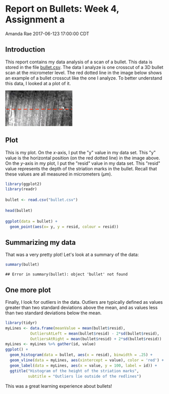Report on Bullets: Week 4, Assignment a
================
Amanda Rae
2017-06-123 17:00:00 CDT

Introduction
------------

This report contains my data analysis of a scan of a bullet. This data is stored in the file [bullet.csv](./bullet.csv). The data I analyze is one crosscut of a 3D bullet scan at the micrometer level. The red dotted line in the image below shows an example of a bullet crosscut like the one I analyze. To better understand this data, I looked at a plot of it.

![](striations.jpg)

Plot
----

This is my plot. On the *x*-axis, I put the "y" value in my data set. This "y" value is the horizontal position (on the red dotted line) in the image above. On the *y*-axis in my plot, I put the "resid" value in my data set. This "resid" value represents the depth of the striation marks in the bullet. Recall that these values are all measured in micrometers (*μ*m).

<!-- In the brackets below, delete `eval = FALSE` before clicking `knit` -->
``` r
library(ggplot2)
library(readr)

bullet <- read.csv("bullet.csv")

head(bullet)

ggplot(data = bullet) + 
  geom_point(aes(x= y, y = resid, colour = resid))
```

Summarizing my data
-------------------

That was a very pretty plot! Let's look at a summary of the data:

``` r
summary(bullet)
```

    ## Error in summary(bullet): object 'bullet' not found

One more plot
-------------

Finally, I look for outliers in the data. Outliers are typically defined as values greater than two standard deviations above the mean, and as values less than two standard deviations below the mean.

<!-- In the brackets below, delete `eval = FALSE` before clicking `knit` -->
``` r
library(tidyr)
myLines <- data.frame(meanValue = mean(bullet$resid), 
           OutliersAtLeft = mean(bullet$resid) - 2*sd(bullet$resid),
           OutliersAtRight = mean(bullet$resid) + 2*sd(bullet$resid))
myLines <- myLines %>% gather(id, value)
ggplot() + 
  geom_histogram(data = bullet, aes(x = resid), binwidth = .25) + 
  geom_vline(data = myLines, aes(xintercept = value), color = 'red') +
  geom_label(data = myLines, aes(x = value, y = 100, label = id)) + 
  ggtitle("Histogram of the height of the striation marks", 
          subtitle = "Outliers lie outside of the redlines")
```

This was a great learning experience about bullets!
